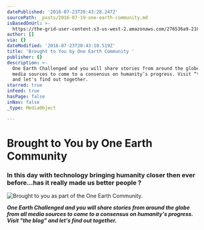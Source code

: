 ```yaml
---
datePublished: '2016-07-23T20:43:28.247Z'
sourcePath: _posts/2016-07-19-one-earth-community.md
isBasedOnUrl: >-
  https://the-grid-user-content.s3-us-west-2.amazonaws.com/276536a9-218b-4492-a08e-aeb685e723ef.jpg
author: []
via: {}
dateModified: '2016-07-23T20:43:10.519Z'
title: 'Brought to You by One Earth Community '
publisher: {}
description: >-
  One Earth Challenged and you will share stories from around the globe from all
  media sources to come to a consensus on humanity’s progress. Visit “the blog”
  and let's find out together.
starred: true
inFeed: true
hasPage: false
inNav: false
_type: MediaObject

---
```

# Brought to You by One Earth Community 

### In this day with technology bringing humanity closer then ever before...has it really made us better people ?
![Brought to you as part of the One Earth Community. ](https://the-grid-user-content.s3-us-west-2.amazonaws.com/276536a9-218b-4492-a08e-aeb685e723ef.jpg)

_**One Earth Challenged and you will share stories from around the globe from all media sources to come to a consensus on humanity's progress. Visit "the blog" and let's find out together.**_